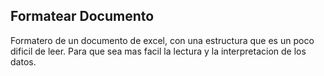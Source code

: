 ## Formatear Documento

Formatero de un documento de excel, con una estructura que es un poco dificil de leer.
Para que sea mas facil la lectura y la interpretacion de los datos.
